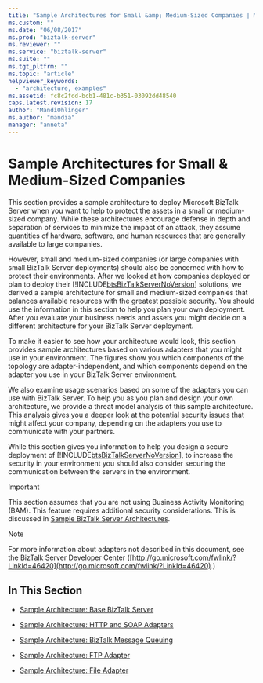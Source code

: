 ```yaml
---
title: "Sample Architectures for Small &amp; Medium-Sized Companies | Microsoft Docs"
ms.custom: ""
ms.date: "06/08/2017"
ms.prod: "biztalk-server"
ms.reviewer: ""
ms.service: "biztalk-server"
ms.suite: ""
ms.tgt_pltfrm: ""
ms.topic: "article"
helpviewer_keywords: 
  - "architecture, examples"
ms.assetid: fc8c2fdd-bcb1-481c-b351-03092dd48540
caps.latest.revision: 17
author: "MandiOhlinger"
ms.author: "mandia"
manager: "anneta"
---
```

# Sample Architectures for Small &amp; Medium-Sized Companies
This section provides a sample architecture to deploy Microsoft BizTalk Server when you want to help to protect the assets in a small or medium-sized company. While these architectures encourage defense in depth and separation of services to minimize the impact of an attack, they assume quantities of hardware, software, and human resources that are generally available to large companies.  
  
 However, small and medium-sized companies (or large companies with small BizTalk Server deployments) should also be concerned with how to protect their environments. After we looked at how companies deployed or plan to deploy their [!INCLUDE[btsBizTalkServerNoVersion](../includes/btsbiztalkservernoversion-md.md)] solutions, we derived a sample architecture for small and medium-sized companies that balances available resources with the greatest possible security. You should use the information in this section to help you plan your own deployment. After you evaluate your business needs and assets you might decide on a different architecture for your BizTalk Server deployment.  
  
 To make it easier to see how your architecture would look, this section provides sample architectures based on various adapters that you might use in your environment. The figures show you which components of the topology are adapter-independent, and which components depend on the adapter you use in your BizTalk Server environment.  
  
 We also examine usage scenarios based on some of the adapters you can use with BizTalk Server. To help you as you plan and design your own architecture, we provide a threat model analysis of this sample architecture. This analysis gives you a deeper look at the potential security issues that might affect your company, depending on the adapters you use to communicate with your partners.  
  
 While this section gives you information to help you design a secure deployment of [!INCLUDE[btsBizTalkServerNoVersion](../includes/btsbiztalkservernoversion-md.md)], to increase the security in your environment you should also consider securing the communication between the servers in the environment.  
  
> [!IMPORTANT]
>  This section assumes that you are not using Business Activity Monitoring (BAM). This feature requires additional security considerations. This is discussed in [Sample BizTalk Server Architectures](../core/sample-biztalk-server-architectures.md).  
  
> [!NOTE]
>  For more information about adapters not described in this document, see the BizTalk Server Developer Center ([http://go.microsoft.com/fwlink/?LinkId=46420](http://go.microsoft.com/fwlink/?LinkId=46420).)  
  
## In This Section  
  
-   [Sample Architecture: Base BizTalk Server](../core/sample-architecture-base-biztalk-server.md)  
  
-   [Sample Architecture: HTTP and SOAP Adapters](../core/sample-architecture-http-and-soap-adapters.md)  
  
-   [Sample Architecture: BizTalk Message Queuing](../core/sample-architecture-biztalk-message-queuing.md)  
  
-   [Sample Architecture: FTP Adapter](../core/sample-architecture-ftp-adapter.md)  
  
-   [Sample Architecture: File Adapter](../core/sample-architecture-file-adapter.md)